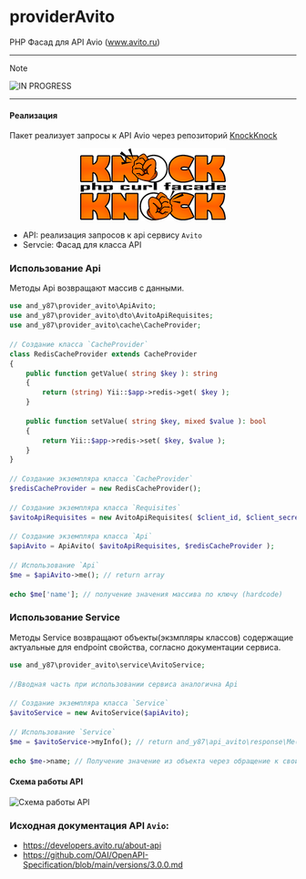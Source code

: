 # providerAvito

PHP Фасад для API Avio (www.avito.ru)

---

> [!NOTE]
> ![IN PROGRESS](http://www.bc-energy.it/wp-content/uploads/2013/08/work-in-progress.png)

---

#### Реализация
Пакет реализует запросы к API Avio через репозиторий [KnockKnock](https://github.com/andy87/KnockKnock)  
<p align="center"><a href="https://github.com/andy87/KnockKnock"><img src="https://github.com/andy87/KnockKnock/blob/master/assets/logo/KnockKnockLogo_256.png?raw=true" width=256></a></p>

 - API: реализация запросов к api сервису `Avito`
 - Servcie: Фасад для класса API

### Использование Api
Методы Api возвращают массив с данными.
```php
use and_y87\provider_avito\ApiAvito;
use and_y87\provider_avito\dto\AvitoApiRequisites;
use and_y87\provider_avito\cache\CacheProvider;

// Создание класса `CacheProvider`
class RedisCacheProvider extends CacheProvider
{
    public function getValue( string $key ): string
    {
        return (string) Yii::$app->redis->get( $key );
    }

    public function setValue( string $key, mixed $value ): bool
    {
        return Yii::$app->redis->set( $key, $value );
    }
}

// Создание экземпляра класса `CacheProvider`
$redisCacheProvider = new RedisCacheProvider();

// Создание экземпляра класса `Requisites`
$avitoApiRequisites = new AvitoApiRequisites( $client_id, $client_secret );

// Создание экземпляра класса `Api`
$apiAvito = ApiAvito( $avitoApiRequisites, $redisCacheProvider );

// Использование `Api`
$me = $apiAvito->me(); // return array

echo $me['name']; // получение значения массива по ключу (hardcode)
```
### Использование Service
Методы Service возвращают объекты(экзмпляры классов) содержащие актуальные для endpoint свойства, согласно документации сервиса.
```php
use and_y87\provider_avito\service\AvitoService;

//Вводная часть при использовании сервиса аналогична Api

// Создание экземпляра класса `Service`
$avitoService = new AvitoService($apiAvito);

// Использование `Service`
$me = $avitoService->myInfo(); // return and_y87\api_avito\response\Me();

echo $me->name; // Получение значение из объекта через обращение к свойству
```

#### Схема работы API
![Схема работы API](https://static.andy87.ru/github/api/apiLogivSchema.png?v=3)

### Исходная документация API `Avio`: 
 - https://developers.avito.ru/about-api
 - https://github.com/OAI/OpenAPI-Specification/blob/main/versions/3.0.0.md
